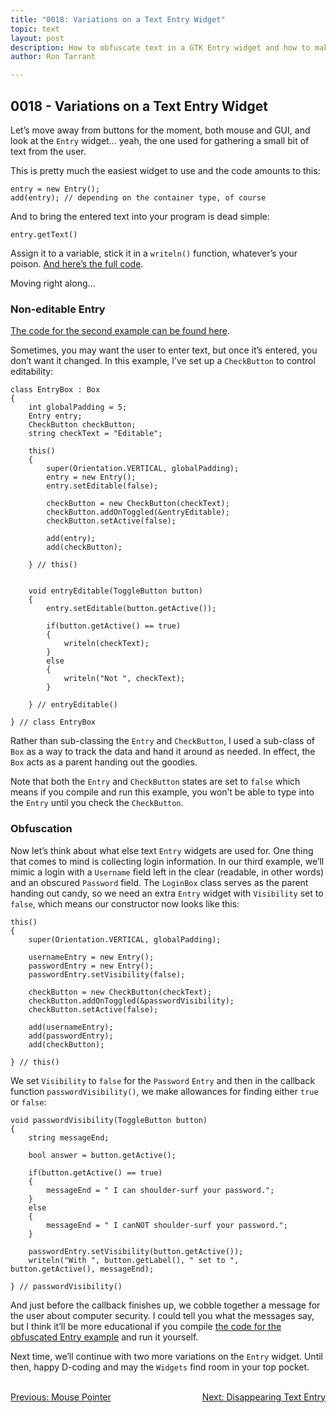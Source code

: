 ```yaml
---
title: "0018: Variations on a Text Entry Widget"
topic: text
layout: post
description: How to obfuscate text in a GTK Entry widget and how to make it non-editable - a D language tutorial.
author: Ron Tarrant

---
```


## 0018 - Variations on a Text Entry Widget

Let’s move away from buttons for the moment, both mouse and GUI, and look at the `Entry` widget… yeah, the one used for gathering a small bit of text from the user.

This is pretty much the easiest widget to use and the code amounts to this:

	entry = new Entry();
	add(entry); // depending on the container type, of course

And to bring the entered text into your program is dead simple:

	entry.getText()

Assign it to a variable, stick it in a `writeln()` function, whatever’s your poison. [And here’s the full code](https://github.com/rontarrant/gtkDcoding/blob/master/006_text/text_006_01_entry.d).

Moving right along…

### Non-editable Entry

[The code for the second example can be found here](https://github.com/rontarrant/gtkDcoding/blob/master/006_text/text_006_02_no_edit_entry.d).

Sometimes, you may want the user to enter text, but once it’s entered, you don’t want it changed. In this example, I’ve set up a `CheckButton` to control editability:

	class EntryBox : Box
	{
		int globalPadding = 5;
		Entry entry;
		CheckButton checkButton;
		string checkText = "Editable";
		
		this()
		{
			super(Orientation.VERTICAL, globalPadding);
			entry = new Entry();
			entry.setEditable(false);
			
			checkButton = new CheckButton(checkText);
			checkButton.addOnToggled(&entryEditable);
			checkButton.setActive(false);
					
			add(entry);
			add(checkButton);
			
		} // this()
		
		
		void entryEditable(ToggleButton button)
		{
			entry.setEditable(button.getActive());
			
			if(button.getActive() == true)
			{
				writeln(checkText);
			}
			else
			{
				writeln("Not ", checkText);
			}
			
		} // entryEditable()
	
	} // class EntryBox

Rather than sub-classing the `Entry` and `CheckButton`, I used a sub-class of `Box` as a way to track the data and hand it around as needed. In effect, the `Box` acts as a parent handing out the goodies.

Note that both the `Entry` and `CheckButton` states are set to `false` which means if you compile and run this example, you won’t be able to type into the `Entry` until you check the `CheckButton`.

### Obfuscation

Now let’s think about what else text `Entry` widgets are used for. One thing that comes to mind is collecting login information. In our third example, we’ll mimic a login with a `Username` field left in the clear (readable, in other words) and an obscured `Password` field. The `LoginBox` class serves as the parent handing out candy, so we need an extra `Entry` widget with `Visibility` set to `false`, which means our constructor now looks like this:

	this()
	{
		super(Orientation.VERTICAL, globalPadding);

		usernameEntry = new Entry();
		passwordEntry = new Entry();
		passwordEntry.setVisibility(false);
		
		checkButton = new CheckButton(checkText);
		checkButton.addOnToggled(&passwordVisibility);
		checkButton.setActive(false);
		
		add(usernameEntry);
		add(passwordEntry);
		add(checkButton);
		
	} // this()


We set `Visibility` to `false` for the `Password` `Entry` and then in the callback function `passwordVisibility()`, we make allowances for finding either `true` or `false`:

	void passwordVisibility(ToggleButton button)
	{
		string messageEnd;
		
		bool answer = button.getActive();
		
		if(button.getActive() == true)
		{
			messageEnd = " I can shoulder-surf your password.";
		}
		else
		{
			messageEnd = " I canNOT shoulder-surf your password.";
		}
		
		passwordEntry.setVisibility(button.getActive());
		writeln("With ", button.getLabel(), " set to ", button.getActive(), messageEnd);
		
	} // passwordVisibility()

And just before the callback finishes up, we cobble together a message for the user about computer security. I could tell you what the messages say, but I think it’ll be more educational if you compile [the code for the obfuscated Entry example](https://github.com/rontarrant/gtkDcoding/blob/master/006_text/text_006_03_obfuscated_entry.d) and run it yourself.

Next time, we’ll continue with two more variations on the `Entry` widget. Until then, happy D-coding and may the `Widgets` find room in your top pocket.


<BR>
<div style="float: left;">
	<a href="https://gtkdcoding.com/2019/03/12/0017-change-pointer.html">Previous: Mouse Pointer</a>
</div>
<div style="float: right;">
	<a href="https://gtkdcoding.com/2019/03/19/0019-disappearing-text-entry.html">Next: Disappearing Text Entry</a>
</div>
<BR>
